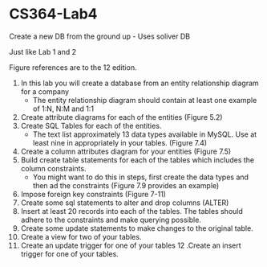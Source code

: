 # CS364-Lab4
Create a new DB from the ground up - Uses soliver DB

Just like Lab 1 and 2
 
Figure references are to the 12 edition.

 
1. In this lab you will create a database from an entity relationship diagram for a company<br />
    * The entity relationship diagram should contain at least one example of 1:N, N:M and 1:1
2. Create attribute diagrams for each of the entities (Figure 5.2)
3. Create SQL Tables for each of the entities. <br />
    * The text list approximately 13 data types available in MySQL.  Use at least nine in appropriately in your tables. (Figure 7.4)
4. Create a column attributes diagram for your entities (Figure 7.5)
5. Build create table statements for each of the tables which includes the column constraints. <br />
    * You might want to do this in steps, first create the data types and then ad the constraints (Figure 7.9 provides an example)
6. Impose foreign key constraints (Figure 7-11)
7. Create some sql statements to alter and drop columns (ALTER)
8. Insert at least 20 records into each of the tables.  The tables should adhere to the constraints and make querying possible.
9. Create some update statements to make changes to the original table.
10. Create a view for two of your tables.
11. Create an update trigger for one of your tables
12 .Create an insert trigger for one of your tables.
